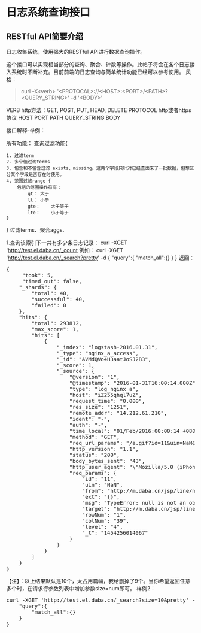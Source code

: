 日志系统查询接口
================
## RESTful API简要介绍
日志收集系统，使用强大的RESTful API进行数据查询操作。

这个接口可以实现相当部分的查询、聚合、计数等操作。此帖子将会在各个日志接入系统时不断补充。目前前端的日志查询与简单统计功能已经可以参考使用。
风格：
> curl -X\<verb\> '\<PROTOCAL\>://\<HOST\>:\<PORT\>/\<PATH\>?\<QUERY_STRING\>'  -d  '\<BODY\>'

VERB http方法：GET, POST, PUT, HEAD, DELETE
PROTOCOL http或者https协议
HOST
PORT
PATH
QUERY_STRING
BODY 

接口解释-举例：

所有功能：
查询过滤功能{

	1. 过滤term
	2. 多个值过滤terms
	3. 包含和不包含过滤 exists、missing。这两个字段只针对已经查出来了一批数据，但想区分某个字段是否存在时使用。
	4. 范围过滤range {
		包括的范围操作符有：
			gt：	大于
			lt：	小于
			gte：	大于等于
			lte：	小于等于
	}
}
过滤terms、聚合aggs、


1.查询该索引下一共有多少条日志记录：
curl -XGET 'http://test.el.daba.cn/_count
例如：
curl -XGET 'http://test.el.daba.cn/_search?pretty' -d {
	"query":{
		"match_all":{}
	}
}
返回：
<pre>
{
     "took": 5,
     "timed_out": false,
    "_shards": {
        "total": 40,
        "successful": 40,
        "failed": 0
    },
    "hits": {
        "total": 293812,
        "max_score": 1,
        "hits": [
            {
                "_index": "logstash-2016.01.31",
                "_type": "nginx_a_access",
                "_id": "AVMdQVo4H3aatJoSJ2B3",
                "_score": 1,
                "_source": {
                    "@version": "1",
                    "@timestamp": "2016-01-31T16:00:14.000Z",
                    "type": "log_nginx_a",
                    "host": "iZ255qhql7uZ",
                    "request_time": "0.000",
                    "res_size": "1251",
                    "remote_addr": "14.212.61.210",
                    "ident": "-",
                    "auth": "-",
                    "time_local": "01/Feb/2016:00:00:14 +0800",
                    "method": "GET",
                    "req_url_params": "/a.gif?id=11&uin=NaN&from=http://m.daba.cn/jsp/line/newlines.jsp?c=133&sr=1059&sc=803&ver=1.5.0&env=0&st=1454255953547&startcity=%E4%BD%9B%E5%B1%B1&arrivecity=%E5%8D%97%E5%AE%81&startdate=2016-02-01&presellday=10&ext={}&msg=TypeError: null is not an object (evaluating 'document.getElementById(\"fenxiang_id\").innerText')&target=http://m.daba.cn/jsp/line/newlines.jsp?c=133&sr=1059&sc=803&ver=1.5.0&env=0&st=1454255953547&startcity=%E4%BD%9B%E5%B1%B1&arrivecity=%E5%8D%97%E5%AE%81&startdate=2016-02-01&presellday=10&rowNum=1&colNum=39&level=4&_t=1454256014067",
                    "http_version": "1.1",
                    "status": "200",
                    "body_bytes_sent": "43",
                    "http_user_agent": "\"Mozilla/5.0 (iPhone; CPU iPhone OS 9_2_1 like Mac OS X) AppleWebKit/537.51.1 (KHTML, like Gecko) Version/4.0 Mobile/7A341 Safari/528.16\"",
                    "req_params": {
                        "id": "11",
                        "uin": "NaN",
                        "from": "http://m.daba.cn/jsp/line/newlines.jsp?c=133&sr=1059&sc=803&ver=1.5.0&env=0&st=1454255953547&startcity=%E4%BD%9B%E5%B1%B1&arrivecity=%E5%8D%97%E5%AE%81&startdate=2016-02-01&presellday=10",
                        "ext": "{}",
                        "msg": "TypeError: null is not an object (evaluating 'document.getElementById(\"fenxiang_id\").innerText')",
                        "target": "http://m.daba.cn/jsp/line/newlines.jsp?c=133&sr=1059&sc=803&ver=1.5.0&env=0&st=1454255953547&startcity=%E4%BD%9B%E5%B1%B1&arrivecity=%E5%8D%97%E5%AE%81&startdate=2016-02-01&presellday=10",
                        "rowNum": "1",
                        "colNum": "39",
                        "level": "4",
                        "_t": "1454256014067"
                    }
                }
            }
        ]
    }
}
</pre>
【注】：以上结果默认是10个，太占用篇幅，我给删掉了9个。当你希望返回任意多个时，在请求行参数列表中增加参数size=num即可。
样例2：
<pre>
curl -XGET 'http://test.el.daba.cn/_search?size=10&pretty' -d {
	"query":{
		"match_all":{}
	}
}
</pre>

